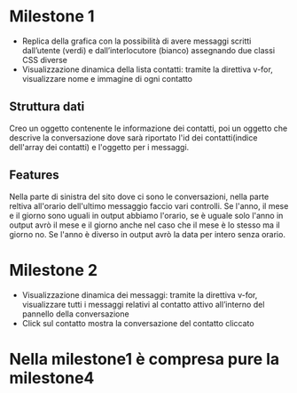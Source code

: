 # Milestone 1
- Replica della grafica con la possibilità di avere messaggi scritti dall’utente (verdi) e dall’interlocutore (bianco) assegnando due classi CSS diverse
- Visualizzazione dinamica della lista contatti: tramite la direttiva v-for, visualizzare nome e immagine di ogni contatto

## Struttura dati
Creo un oggetto contenente le informazione dei contatti, poi un oggetto che descrive la conversazione dove sarà riportato l'id dei contatti(indice dell'array dei contatti) e l'oggetto per i messaggi.

## Features
Nella parte di sinistra del sito dove ci sono le conversazioni, nella parte reltiva all'orario dell'ultimo messaggio faccio vari controlli. Se l'anno, il mese e il giorno sono uguali in output abbiamo l'orario, se è uguale solo l'anno in output avrò il mese e il giorno anche nel caso che il mese è lo stesso ma il giorno no. Se l'anno è diverso in output avrò la data per intero senza orario.

# Milestone 2
- Visualizzazione dinamica dei messaggi: tramite la direttiva v-for, visualizzare tutti i messaggi relativi al contatto attivo all’interno del pannello della conversazione
- Click sul contatto mostra la conversazione del contatto cliccato

# Nella milestone1 è compresa pure la milestone4